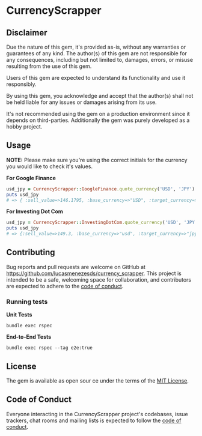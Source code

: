 # CurrencyScrapper

## Disclaimer

Due the nature of this gem, it's provided as-is, without any warranties or guarantees of any kind. The author(s) of this
gem are not responsible for any consequences, including but not limited to, damages, errors, or misuse resulting from
the use of this gem.

Users of this gem are expected to understand its functionality and use it responsibly.

By using this gem, you acknowledge and accept that the author(s) shall not be held liable for any issues or damages
arising from its use.

It's not recommended using the gem on a production environment since it depends on third-parties. Additionally the
gem was purely developed as a hobby project.

## Usage

**NOTE:** Please make sure you're using the correct initials for the currency you would like to check it's values.

**For Google Finance**

```ruby
usd_jpy = CurrencyScrapper::GoogleFinance.quote_currency('USD', 'JPY')
puts usd_jpy
# => { :sell_value=>146.1795, :base_currency=>"USD", :target_currency=>"JPY", :timestamp=>"Sep 3, 10:38:56 PM UTC" }
```

**For Investing Dot Com**

```ruby
usd_jpy = CurrencyScrapper::InvestingDotCom.quote_currency('USD', 'JPY')
puts usd_jpy
# => {:sell_value=>149.3, :base_currency=>"usd", :target_currency=>"jpy", :timestamp=>"Oct  6, 8:59:53 PM UTC", :buy_value=>149.29, :previous_close_value=>148.5, :days_range=>"148.37 - 149.54"
```

## Contributing

Bug reports and pull requests are welcome on GitHub at https://github.com/lucasmenezesds/currency_scrapper. This project
is intended to be a safe, welcoming space for collaboration, and contributors are expected to adhere to
the [code of conduct](https://github.com/lucasmenezesds/currency_scrapper/blob/main/CODE_OF_CONDUCT.md).

### Running tests

**Unit Tests**

```
bundle exec rspec
```

**End-to-End Tests**

```
bundle exec rspec --tag e2e:true
```

## License

The gem is available as open sour ce under the terms of the [MIT License](https://opensource.org/licenses/MIT).

## Code of Conduct

Everyone interacting in the CurrencyScrapper project's codebases, issue trackers, chat rooms and mailing lists is
expected to follow
the [code of conduct](https://github.com/lucasmenezesds/currency_scrapper/blob/main/CODE_OF_CONDUCT.md).
